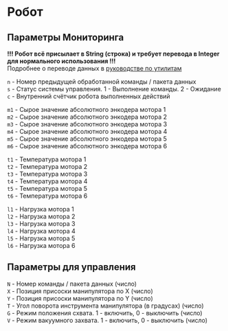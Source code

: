 # Робот
## Параметры Мониторинга

**!!! Робот всё присылает в String (строка) и требует перевода в Integer для нормального использования !!!**  
Подробнее о переводе данных в [руководстве по утилитам](Utils.md)  
  
`n` -  Номер предыдущей обработанной команды / пакета данных   
`s` - Статус системы управления. 1 - Выполнение команды. 2 - Ожидание  
`c` - Внутренний счётчик робота выполненных действий  

`m1` - Сырое значение абсолютного энкодера мотора 1  
`m2` - Сырое значение абсолютного энкодера мотора 2  
`m3` - Сырое значение абсолютного энкодера мотора 3  
`m4` - Сырое значение абсолютного энкодера мотора 4  
`m5` - Сырое значение абсолютного энкодера мотора 5  
`m6` - Сырое значение абсолютного энкодера мотора 6  
  
`t1` - Температура мотора 1  
`t2` - Температура мотора 2  
`t3` - Температура мотора 3  
`t4` - Температура мотора 4  
`t5` - Температура мотора 5  
`t6` - Температура мотора 6  
  
`l1` - Нагрузка мотора 1  
`l2` - Нагрузка мотора 2  
`l3` - Нагрузка мотора 3  
`l4` - Нагрузка мотора 4  
`l5` - Нагрузка мотора 5  
`l6` - Нагрузка мотора 6  
  
## Параметры для управления

`N` - Номер команды / пакета данных (число)  
`X` - Позиция присоски манипулятора по X (число)  
`Y` - Позиция присоски манипулятора по Y (число)  
`T` - Угол поворота инструмента манипулятора (в градусах) (число)  
`G` - Режим положения схвата. 1 - включить, 0 - выключить (число)  
`V` - Режим вакуумного захвата. 1 - включить, 0 - выключить (число)  
